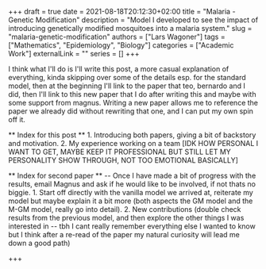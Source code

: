 +++ 
draft = true
date = 2021-08-18T20:12:30+02:00
title = "Malaria - Genetic Modification"
description = "Model I developed to see the impact of introducing genetically modified mosquitoes into a malaria system."
slug = "malaria-genetic-modification"
authors = ["Lars Wagoner"]
tags = ["Mathematics", "Epidemiology", "Biology"]
categories = ["Academic Work"]
externalLink = ""
series = []
+++

I think what I'll do is I'll write this post, a more casual explanation of everything, kinda skipping over some of the details esp. for the standard model, then at the beginning I'll link to the paper that teo, bernardo and I did, then I'll link to this new paper that I do after writing this and maybe with some support from magnus. Writing a new paper allows me to reference the paper we already did without rewriting that one, and I can put my own spin off it. 

** Index for this post **
        1. Introducing both papers, giving a bit of backstory and motivation.
        2. My experience working on a team [IDK HOW PERSONAL I WANT TO GET, MAYBE KEEP IT PROFESSIONAL BUT STILL LET MY PERSONALITY SHOW THROUGH, NOT TOO EMOTIONAL BASICALLY]


** Index for second paper ** -- Once I have made a bit of progress with the results, email Magnus and ask if he would like to be involved, if not thats no biggie. 
        1. Start off directly with the vanilla model we arrived at, reiterate my model but maybe explain it a bit more (both aspects the GM model and the M-GM model, really go into detail). 
        2. New contributions (double check results from the previous model, and then explore the other things I was interested in -- tbh I cant really remember everything else I wanted to know but I think after a re-read of the paper my natural curiosity will lead me down a good path)

+++